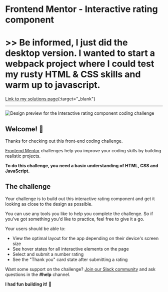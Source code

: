 # Frontend Mentor - Interactive rating component

# >> Be informed, I just did the desktop version. I wanted to start a webpack project where I could test my rusty HTML & CSS skills and warm up to javascript.

[Link to my solutions page](https://fm22-interactive-rating-component.netlify.app/){:target="_blank"}
______________________________

![Design preview for the Interactive rating component coding challenge](./../interactive-rating-component-main/src/assets/design/desktop-design.jpg)

## Welcome! 👋

Thanks for checking out this front-end coding challenge.

[Frontend Mentor](https://www.frontendmentor.io) challenges help you improve your coding skills by building realistic projects.

**To do this challenge, you need a basic understanding of HTML, CSS and JavaScript.**

## The challenge

Your challenge is to build out this interactive rating component and get it looking as close to the design as possible.

You can use any tools you like to help you complete the challenge. So if you've got something you'd like to practice, feel free to give it a go.

Your users should be able to:

- View the optimal layout for the app depending on their device's screen size
- See hover states for all interactive elements on the page
- Select and submit a number rating
- See the "Thank you" card state after submitting a rating

Want some support on the challenge? [Join our Slack community](https://www.frontendmentor.io/slack) and ask questions in the **#help** channel.

**I had fun building it!** 🚀
